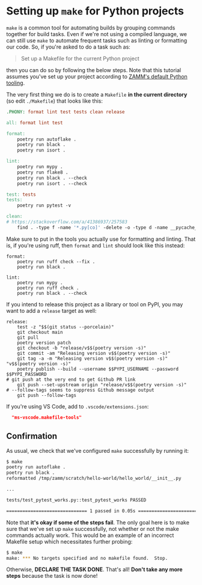 # Setting up `make` for Python projects

`make` is a common tool for automating builds by grouping commands together for build tasks. Even if we're not using a compiled language, we can still use `make` to automate frequent tasks such as linting or formatting our code. So, if you're asked to do a task such as:

> Set up a Makefile for the current Python project

then you can do so by following the below steps. Note that this tutorial assumes you've set up your project according to [ZAMM's default Python tooling](/zamm/resources/tutorials/setup/tools/default.md).

The very first thing we do is to create a `Makefile` **in the current directory** (so edit `./Makefile`) that looks like this:

```Makefile
.PHONY: format lint test tests clean release

all: format lint test

format:
	poetry run autoflake .
	poetry run black .
	poetry run isort .

lint:
	poetry run mypy .
	poetry run flake8 .
	poetry run black . --check
	poetry run isort . --check

test: tests
tests:
	poetry run pytest -v

clean:
# https://stackoverflow.com/a/41386937/257583
	find . -type f -name '*.py[co]' -delete -o -type d -name __pycache__ -delete
```

Make sure to put in the tools you actually use for formatting and linting. That is, if you're using ruff, then `format` and `lint` should look like this instead:

```
format:
	poetry run ruff check --fix .
	poetry run black .

lint:
	poetry run mypy .
	poetry run ruff check .
	poetry run black . --check
```

If you intend to release this project as a library or tool on PyPI, you may want to add a `release` target as well:

```Makeefile
release:
	test -z "$$(git status --porcelain)"
	git checkout main
	git pull
	poetry version patch
	git checkout -b "release/v$$(poetry version -s)"
	git commit -am "Releasing version v$$(poetry version -s)"
	git tag -a -m "Releasing version v$$(poetry version -s)" "v$$(poetry version -s)"
	poetry publish --build --username $$PYPI_USERNAME --password $$PYPI_PASSWORD
# git push at the very end to get Github PR link
	git push --set-upstream origin "release/v$$(poetry version -s)"
# --follow-tags seems to suppress Github message output
	git push --follow-tags
```

If you're using VS Code, add to `.vscode/extensions.json`:

```json
  "ms-vscode.makefile-tools"
```

## Confirmation

As usual, we check that we've configured `make` successfully by running it:

```bash
$ make
poetry run autoflake .
poetry run black .
reformatted /tmp/zamm/scratch/hello-world/hello_world/__init__.py

...

tests/test_pytest_works.py::test_pytest_works PASSED                     [100%]

============================== 1 passed in 0.05s ===============================
```

Note that **it's okay if some of the steps fail**. The only goal here is to make sure that we've set up `make` successfully, not whether or not the make commands actually work. This would be an example of an incorrect Makefile setup which necessitates further probing:

```bash
$ make
make: *** No targets specified and no makefile found.  Stop.
```

Otherwise, **DECLARE THE TASK DONE**. That's all! **Don't take any more steps** because the task is now done!